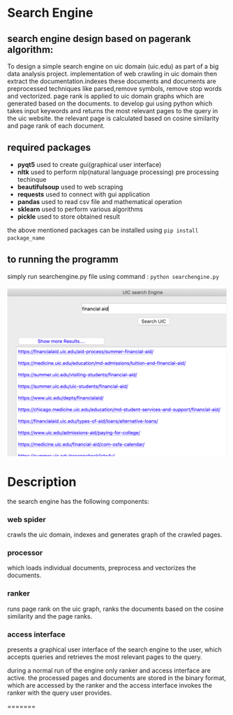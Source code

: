 # Search Engine

## search engine design based on pagerank algorithm:

To design a simple search engine on uic domain (uic.edu) as part of a big data analysis project.
implementation of web crawling in uic domain then extract the documentation.indexes these documents and documents are preprocessed techniques like parsed,remove symbols, remove stop words and vectorized.
page rank is applied to uic domain graphs which are generated based on the documents.
to develop gui using python which takes input keywords and returns the most relevant pages to the query in the uic website.
the relevant page is calculated based on cosine similarity and page rank of each document.

## required packages

- **pyqt5** used to create gui(graphical user interface)
- **nltk** used to perform nlp(natural language processing) pre processing techinque
- **beautifulsoup** used to web scraping
- **requests** used to connect with gui application
- **pandas** used to read csv file and mathematical operation
- **sklearn** used to perform various algorithms
- **pickle** used to store obtained result

the above mentioned packages can be installed using `pip install package_name`

## to running the programm

simply run searchengine.py file using command :
`python searchengine.py`

![output](gui.PNG)

# Description

the search engine has the following components:

### web spider

crawls the uic domain, indexes and generates graph of the crawled pages.

### processor

which loads individual documents, preprocess and vectorizes the documents.

### ranker

runs page rank on the uic graph, ranks the documents based on the cosine similarity and the page ranks.

### access interface

presents a graphical user interface of the search engine to the user, which accepts queries and retrieves the most relevant pages to the query.

during a normal run of the engine only ranker and access interface are active. the processed pages and documents are stored in the binary format, which are accessed by the ranker and the access interface invokes the ranker with the query user provides.

=======
